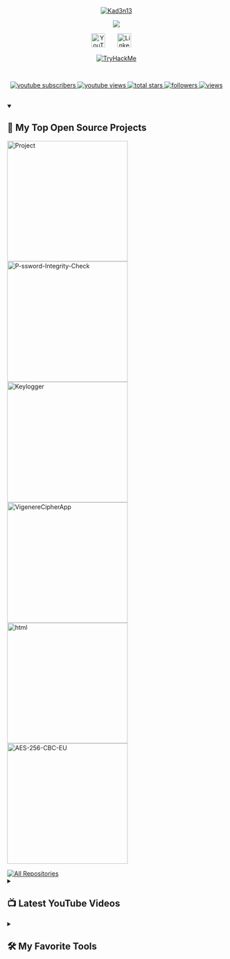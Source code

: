 <p align="center">
  <a href="https://github.com/Kad3n13">
    <img src="YOUR_PROFILE_IMAGE_URL" alt="Kad3n13" />
  </a>
</p>

<p align="center">
  <a href="https://github.com/DenverCoder1/readme-typing-svg">
    <img src="https://readme-typing-svg.demolab.com/?lines=Cypherpunk%20(Cryptologist%2FRed-teamer%2FPentester%2FDeveloper%2FProgrammer);Cyber%20Security%20Enthusiast;Always%20Learning%20New%20Things&font=Fira%20Code&center=true&width=600&height=45&color=1E90FF&vCenter=true&pause=1000&size=22"/>
  </a>
</p>

<!-- Social icons section -->
<p align="center">
  <a href="https://www.youtube.com/@kad3n470"><img width="32px" alt="YouTube" title="YouTube" src="https://i.imgur.com/qiXu7b2.png"/></a>
  &#8287;&#8287;&#8287;&#8287;&#8287;
  <a href="https://www.linkedin.com/in/kaden-oberfeld/"><img width="32px" alt="LinkedIn" title="LinkedIn" src="https://i.imgur.com/yRpa1dQ.png"/></a>
  &#8287;&#8287;&#8287;&#8287;&#8287;
  <!-- Add more socials as needed -->
<p align="center">
  <a href="https://tryhackme.com/p/Kad3n13">
    <img src="https://tryhackme-badges.s3.amazonaws.com/kadencsgo.png" alt="TryHackMe" />
  </a>
</p>


<br/>

<!-- Social badges section -->
<p align="center">
  <a href="https://www.youtube.com/@kad3n470?sub_confirmation=1">
    <img alt="youtube subscribers" title="Subscribe to my YouTube channel" src="https://freshidea.com/jonah/app/youtube-stats-badges/subscribers-badge.php"/>
  </a>
  <a href="https://www.youtube.com/@kad3n470">
    <img alt="youtube views" title="YouTube views" src="https://freshidea.com/jonah/app/youtube-stats-badges/view-count-badge.php"/>
  </a>
  <a href="https://github.com/Kad3n13?tab=repositories&sort=stargazers">
    <img alt="total stars" title="Total stars on GitHub" src="https://custom-icon-badges.demolab.com/github/stars/Kad3n13?color=55960c&style=for-the-badge&labelColor=488207&logo=star"/>
  </a>
  <a href="https://github.com/Kad3n13?tab=followers">
    <img alt="followers" title="Follow me on Github" src="https://custom-icon-badges.demolab.com/github/followers/Kad3n13?color=236ad3&labelColor=1155ba&style=for-the-badge&logo=person-add&label=Follow&logoColor=white"/>
  </a>
  <a href="https://github.com/Kad3n13/Simple-View-Counter">
    <img alt="views" title="GitHub profile views" src="https://freshidea.com/jonah/app/DenverCoder1-profile-views"/>
  </a>
</p>

<br/>


<details open> 
  <summary><h2>📘 My Top Open Source Projects</h2></summary>
  <p align="left">
    <a href="https://github.com/Kad3n13/Project"><img width="278" src="https://denvercoder1-github-readme-stats.vercel.app/api/pin/?username=Kad3n13&repo=Project&theme=react&bg_color=1F222E&title_color=1E90FF&hide_border=true&icon_color=F8D866&show_icons=false" alt="Project"></a>
    <a href="https://github.com/Kad3n13/P-ssword-Integrity-Check"><img width="278" src="https://denvercoder1-github-readme-stats.vercel.app/api/pin/?username=Kad3n13&repo=P-ssword-Integrity-Check&theme=react&bg_color=1F222E&title_color=1E90FF&hide_border=true&icon_color=F8D866&show_icons=false" alt="P-ssword-Integrity-Check"></a>
    <a href="https://github.com/Kad3n13/Keylogger"><img width="278" src="https://denvercoder1-github-readme-stats.vercel.app/api/pin/?username=Kad3n13&repo=Keylogger&theme=react&bg_color=1F222E&title_color=1E90FF&hide_border=true&icon_color=F8D866&show_icons=false" alt="Keylogger"></a>
    <a href="https://github.com/Kad3n13/VigenereCipherApp"><img width="278" src="https://denvercoder1-github-readme-stats.vercel.app/api/pin/?username=Kad3n13&repo=VigenereCipherApp&theme=react&bg_color=1F222E&title_color=1E90FF&hide_border=true&icon_color=F8D866&show_icons=false" alt="VigenereCipherApp"></a>
    <a href="https://github.com/Kad3n13/html"><img width="278" src="https://denvercoder1-github-readme-stats.vercel.app/api/pin/?username=Kad3n13&repo=html&theme=react&bg_color=1F222E&title_color=1E90FF&hide_border=true&icon_color=F8D866&show_icons=false" alt="html"></a>
    <a href="https://github.com/Kad3n13/AES-256-CBC-EU"><img width="278" src="https://denvercoder1-github-readme-stats.vercel.app/api/pin/?username=Kad3n13&repo=AES-256-CBC-EU&theme=react&bg_color=1F222E&title_color=1E90FF&hide_border=true&icon_color=F8D866&show_icons=false" alt="AES-256-CBC-EU"></a>
    <!-- Add more project cards as needed -->
  </p>
  <a href="https://github.com/Kad3n13?tab=repositories&sort=stargazers">
    <img alt="All Repositories" title="All Repositories" src="https://custom-icon-badges.demolab.com/badge/-Click%20Here%20For%20All%20My%20Repos-1F222E?style=for-the-badge&logoColor=white&logo=repo"/>
  </a>
</details>

<details>
  <summary><h2>📺 Latest YouTube Videos</h2></summary>
  <a href="https://www.youtube.com/watch?v=VNWjaV3UcIY"><img src="https://ytcards.demolab.com/?id=VNWjaV3UcIY&title=YouTube+Video+1&lang=en&background_color=%230d1117&title_color=%23ffffff&stats_color=%23dedede&max_title_lines=2&width=250&border_radius=5" alt="YouTube Video 1"></a>
  <a href="https://www.youtube.com/watch?v=99-O8V6VAQU"><img src="https://ytcards.demolab.com/?id=99-O8V6VAQU&title=YouTube+Video+2&lang=en&background_color=%230d1117&title_color=%23ffffff&stats_color=%23dedede&max_title_lines=2&width=250&border_radius=5" alt="YouTube Video 2"></a>
  <a href="https://www.youtube.com/watch?v=mS7Pr1HTc4g"><img src="https://ytcards.demolab.com/?id=mS7Pr1HTc4g&title=YouTube+Video+3&lang=en&background_color=%230d1117&title_color=%23ffffff&stats_color=%23dedede&max_title_lines=2&width=250&border_radius=5" alt="YouTube Video 3"></a>
  <a href="https://www.youtube.com/watch?v=hEkhiMAWpxs"><img src="https://ytcards.demolab.com/?id=hEkhiMAWpxs&title=YouTube+Video+4&lang=en&background_color=%230d1117&title_color=%23ffffff&stats_color=%23dedede&max_title_lines=2&width=250&border_radius=5" alt="YouTube Video 4"></a>
  <a href="https://www.youtube.com/watch?v=u7dgOaYNdy8"><img src="https://ytcards.demolab.com/?id=u7dgOaYNdy8&title=YouTube+Video+5&lang=en&background_color=%230d1117&title_color=%23ffffff&stats_color=%23dedede&max_title_lines=2&width=250&border_radius=5" alt="YouTube Video 5"></a>
  <a href="https://www.youtube.com/watch?v=nvPbnY49NvI"><img src="https://ytcards.demolab.com/?id=nvPbnY49NvI&title=YouTube+Video+6&lang=en&background_color=%230d1117&title_color=%23ffffff&stats_color=%23dedede&max_title_lines=2&width=250&border_radius=5" alt="YouTube Video 6"></a>
  <p>📺 Get YouTube Cards for your profile at <a href="https://github.com/DenverCoder1/github-readme-youtube-cards"></a></p>
  <a href="https://www.youtube.com/@kad3n470?sub_confirmation=1">
    <img src="https://custom-icon-badges.demolab.com/badge/-Subscribe-red?style=for-the-badge&logo=video&logoColor=white"/>
  </a>
</details>

<details> 
  <summary><h2>🛠️ My Favorite Tools</h2></summary>
  <h3>👨‍💻 Programming and Markup Languages</h3>
  <p>
    <a href="#"><img alt="C" src="https://custom-icon-badges.demolab.com/badge/C-03599C.svg?logo=c-in-hexagon&logoColor=white"></a>
    <a href="#"><img alt="Python" src="https://img.shields.io/badge/Python-3670A0?logo=python&logoColor=ffdd54"></a>
    <a href="#"><img alt="HTML5" src="https://img.shields.io/badge/HTML5-E34F26?logo=html5&logoColor=white"></a>
    <a href="#"><img alt="CSS3" src="https://img.shields.io/badge/CSS3-1572B6?logo=css3&logoColor=white"></a>
    <a href="#"><img alt="JavaScript" src="https://img.shields.io/badge/JavaScript-323330?logo=javascript&logoColor=F7DF1E"></a>
    <a href="#"><img alt="Linux" src="https://img.shields.io/badge/Linux-FCC624?logo=linux&logoColor=black"></a>
    <a href="#"><img alt="Arch Linux" src="https://img.shields.io/badge/Arch%20Linux-1793D1?logo=arch-linux&logoColor=white"></a>
    <!-- Add more languages as you wish -->
  </p>
  <h3>🧰 Frameworks and Libraries</h3>
  <p>
    <a href="#"><img alt="Flask" src="https://img.shields.io/badge/Flask-000000?logo=flask&logoColor=white"></a>
    <a href="#"><img alt="Django" src="https://img.shields.io/badge/Django-092E20?logo=django&logoColor=white"></a>
    <!-- Add more frameworks as you wish -->
  </p>
  <h3>🗄️ Databases and Cloud Hosting</h3>
  <p>
    <a href="#"><img alt="SQLite" src="https://img.shields.io/badge/SQLite-003B57?logo=sqlite&logoColor=white"></a>
    <a href="#"><img alt="MongoDB" src="https://img.shields.io/badge/MongoDB-4EA94B?logo=mongodb&logoColor=white"></a>
    <!-- Add more databases as you wish -->
  </p>
  <h3>💻 Software and Tools</h3>
  <p>
    <a href="#"><img alt="VS Code" src="https://img.shields.io/badge/VS%20Code-0078d7?logo=visual-studio-code&logoColor=white"></a>
    <a href="#"><img alt="Git" src="https://img.shields.io/badge/Git-F05032?logo=git&logoColor=white"></a>
    <a href="#"><img alt="GitHub" src="https://img.shields.io/badge/GitHub-181717?logo=github&logoColor=white"></a>
    <!-- Add more tools as you wish -->
  </p>
</details>
